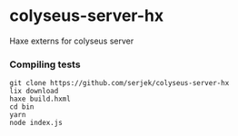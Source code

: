 # colyseus-server-hx
Haxe externs for colyseus server

### Compiling tests

```
git clone https://github.com/serjek/colyseus-server-hx
lix download
haxe build.hxml
cd bin
yarn
node index.js
```